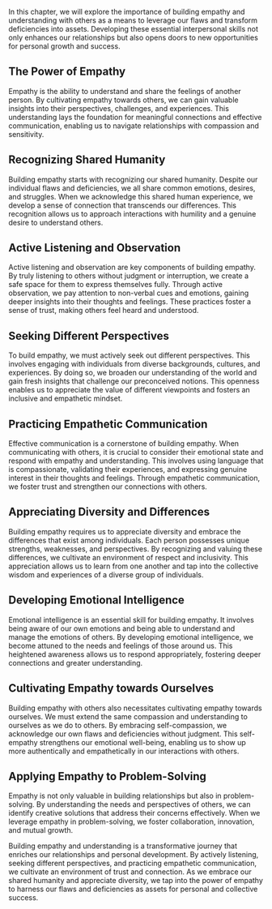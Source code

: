 
In this chapter, we will explore the importance of building empathy and understanding with others as a means to leverage our flaws and transform deficiencies into assets. Developing these essential interpersonal skills not only enhances our relationships but also opens doors to new opportunities for personal growth and success.

The Power of Empathy
--------------------

Empathy is the ability to understand and share the feelings of another person. By cultivating empathy towards others, we can gain valuable insights into their perspectives, challenges, and experiences. This understanding lays the foundation for meaningful connections and effective communication, enabling us to navigate relationships with compassion and sensitivity.

Recognizing Shared Humanity
---------------------------

Building empathy starts with recognizing our shared humanity. Despite our individual flaws and deficiencies, we all share common emotions, desires, and struggles. When we acknowledge this shared human experience, we develop a sense of connection that transcends our differences. This recognition allows us to approach interactions with humility and a genuine desire to understand others.

Active Listening and Observation
--------------------------------

Active listening and observation are key components of building empathy. By truly listening to others without judgment or interruption, we create a safe space for them to express themselves fully. Through active observation, we pay attention to non-verbal cues and emotions, gaining deeper insights into their thoughts and feelings. These practices foster a sense of trust, making others feel heard and understood.

Seeking Different Perspectives
------------------------------

To build empathy, we must actively seek out different perspectives. This involves engaging with individuals from diverse backgrounds, cultures, and experiences. By doing so, we broaden our understanding of the world and gain fresh insights that challenge our preconceived notions. This openness enables us to appreciate the value of different viewpoints and fosters an inclusive and empathetic mindset.

Practicing Empathetic Communication
-----------------------------------

Effective communication is a cornerstone of building empathy. When communicating with others, it is crucial to consider their emotional state and respond with empathy and understanding. This involves using language that is compassionate, validating their experiences, and expressing genuine interest in their thoughts and feelings. Through empathetic communication, we foster trust and strengthen our connections with others.

Appreciating Diversity and Differences
--------------------------------------

Building empathy requires us to appreciate diversity and embrace the differences that exist among individuals. Each person possesses unique strengths, weaknesses, and perspectives. By recognizing and valuing these differences, we cultivate an environment of respect and inclusivity. This appreciation allows us to learn from one another and tap into the collective wisdom and experiences of a diverse group of individuals.

Developing Emotional Intelligence
---------------------------------

Emotional intelligence is an essential skill for building empathy. It involves being aware of our own emotions and being able to understand and manage the emotions of others. By developing emotional intelligence, we become attuned to the needs and feelings of those around us. This heightened awareness allows us to respond appropriately, fostering deeper connections and greater understanding.

Cultivating Empathy towards Ourselves
-------------------------------------

Building empathy with others also necessitates cultivating empathy towards ourselves. We must extend the same compassion and understanding to ourselves as we do to others. By embracing self-compassion, we acknowledge our own flaws and deficiencies without judgment. This self-empathy strengthens our emotional well-being, enabling us to show up more authentically and empathetically in our interactions with others.

Applying Empathy to Problem-Solving
-----------------------------------

Empathy is not only valuable in building relationships but also in problem-solving. By understanding the needs and perspectives of others, we can identify creative solutions that address their concerns effectively. When we leverage empathy in problem-solving, we foster collaboration, innovation, and mutual growth.

Building empathy and understanding is a transformative journey that enriches our relationships and personal development. By actively listening, seeking different perspectives, and practicing empathetic communication, we cultivate an environment of trust and connection. As we embrace our shared humanity and appreciate diversity, we tap into the power of empathy to harness our flaws and deficiencies as assets for personal and collective success.
